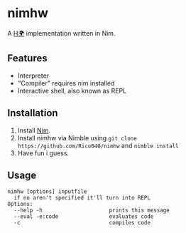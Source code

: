 # nimhw

A [H🌍](https://esolangs.org/wiki/H%F0%9F%8C%8D) implementation written in Nim.

## Features

* Interpreter
* "Compiler"
  requires nim installed
* Interactive shell, also known as REPL

## Installation

1. Install [Nim](https://nim-lang.org/install.html).
1. Install nimhw via Nimble using `git clone https://github.com/Rico040/nimhw` and `nimble install`
1. Have fun i guess.

## Usage
```
nimhw [options] inputfile
  if no aren't specified it'll turn into REPL
Options:
  --help -h                     prints this message
  --eval -e:code                evaluates code
  -c                            compiles code
  ```